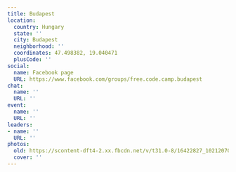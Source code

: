 ```yaml
---
title: Budapest
location:
  country: Hungary
  state: ''
  city: Budapest
  neighborhood: ''
  coordinates: 47.498382, 19.040471
  plusCode: ''
social:
  name: Facebook page
  URL: https://www.facebook.com/groups/free.code.camp.budapest
chat:
  name: ''
  URL: ''
event:
  name: ''
  URL: ''
leaders:
- name: ''
  URL: ''
photos:
  old: https://scontent-dft4-2.xx.fbcdn.net/v/t31.0-8/16422827_10212070505817876_1832109569957606560_o.jpg?oh=7f32cfda598b465311a844a58b391d60&oe=59620B54
  cover: ''
---
```

